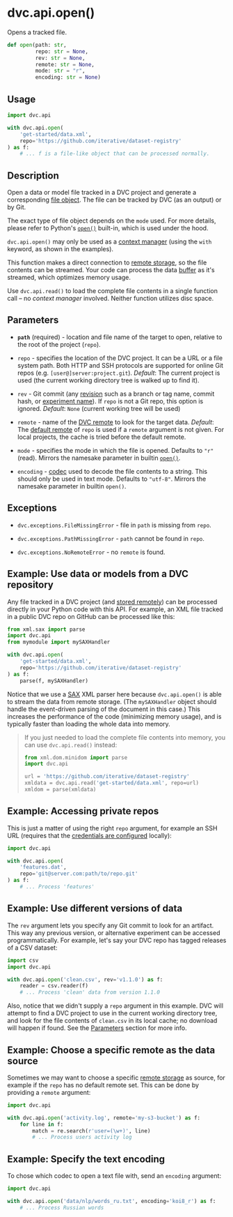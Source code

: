 # dvc.api.open()

Opens a tracked file.

```py
def open(path: str,
         repo: str = None,
         rev: str = None,
         remote: str = None,
         mode: str = "r",
         encoding: str = None)
```

## Usage

```py
import dvc.api

with dvc.api.open(
    'get-started/data.xml',
    repo='https://github.com/iterative/dataset-registry'
) as f:
    # ... f is a file-like object that can be processed normally.
```

## Description

Open a data or model file tracked in a <abbr>DVC project</abbr> and generate a
corresponding [file object]. The file can be tracked by DVC (as an
<abbr>output</abbr>) or by Git.

<admon type="info">

The exact type of file object depends on the `mode` used. For more details,
please refer to Python's [`open()`] built-in, which is used under the hood.

[`open()`]: https://docs.python.org/3/library/functions.html#open

</admon>

`dvc.api.open()` may only be used as a [context manager] (using the `with`
keyword, as shown in the examples).

This function makes a direct connection to [remote storage], so the file
contents can be streamed. Your code can process the data [buffer] as it's
streamed, which optimizes memory usage.

[file object]: https://docs.python.org/3/glossary.html#term-file-object
[context manager]:
  https://www.python.org/dev/peps/pep-0343/#context-managers-in-the-standard-library
[remote storage]: /doc/user-guide/data-management/remote-storage
[buffer]: https://docs.python.org/3/c-api/buffer.html

<admon type="info">

Use `dvc.api.read()` to load the complete file contents in a single function
call – no _context manager_ involved. Neither function utilizes disc space.

</admon>

## Parameters

- **`path`** (required) - location and file name of the target to open, relative
  to the root of the project (`repo`).

- `repo` - specifies the location of the DVC project. It can be a URL or a file
  system path. Both HTTP and SSH protocols are supported for online Git repos
  (e.g. `[user@]server:project.git`). _Default_: The current project is used
  (the current working directory tree is walked up to find it).

- `rev` - Git commit (any [revision] such as a branch or tag name, commit hash,
  or [experiment name]). If `repo` is not a Git repo, this option is ignored.
  _Default_: `None` (current working tree will be used)

- `remote` - name of the [DVC remote] to look for the target data. _Default_:
  The [default remote] of `repo` is used if a `remote` argument is not given.
  For local projects, the <abbr>cache</abbr> is tried before the default remote.

- `mode` - specifies the mode in which the file is opened. Defaults to `"r"`
  (read). Mirrors the namesake parameter in builtin [`open()`].

- `encoding` - [codec] used to decode the file contents to a string. This should
  only be used in text mode. Defaults to `"utf-8"`. Mirrors the namesake
  parameter in builtin `open()`.

[revision]: https://git-scm.com/docs/revisions
[experiment name]: /doc/command-reference/exp/run#-n
[dvc remote]: /doc/user-guide/data-management/remote-storage
[default remote]: /doc/command-reference/remote/default
[codec]: https://docs.python.org/3/library/codecs.html#standard-encodings

## Exceptions

- `dvc.exceptions.FileMissingError` - file in `path` is missing from `repo`.

- `dvc.exceptions.PathMissingError` - `path` cannot be found in `repo`.

- `dvc.exceptions.NoRemoteError` - no `remote` is found.

## Example: Use data or models from a DVC repository

Any file tracked in a <abbr>DVC project</abbr> (and [stored
remotely][remote storage]) can be processed directly in your Python code with
this API. For example, an XML file tracked in a public DVC repo on GitHub can be
processed like this:

```py
from xml.sax import parse
import dvc.api
from mymodule import mySAXHandler

with dvc.api.open(
    'get-started/data.xml',
    repo='https://github.com/iterative/dataset-registry'
) as f:
    parse(f, mySAXHandler)
```

Notice that we use a [SAX](http://www.saxproject.org/) XML parser here because
`dvc.api.open()` is able to stream the data from remote storage. (The
`mySAXHandler` object should handle the event-driven parsing of the document in
this case.) This increases the performance of the code (minimizing memory
usage), and is typically faster than loading the whole data into memory.

> If you just needed to load the complete file contents into memory, you can use
> `dvc.api.read()` instead:
>
> ```py
> from xml.dom.minidom import parse
> import dvc.api
>
> url = 'https://github.com/iterative/dataset-registry'
> xmldata = dvc.api.read('get-started/data.xml', repo=url)
> xmldom = parse(xmldata)
> ```

## Example: Accessing private repos

This is just a matter of using the right `repo` argument, for example an SSH URL
(requires that the
[credentials are configured](https://help.github.com/en/github/authenticating-to-github/connecting-to-github-with-ssh)
locally):

```py
import dvc.api

with dvc.api.open(
    'features.dat',
    repo='git@server.com:path/to/repo.git'
) as f:
    # ... Process 'features'
```

## Example: Use different versions of data

The `rev` argument lets you specify any Git commit to look for an artifact. This
way any previous version, or alternative experiment can be accessed
programmatically. For example, let's say your DVC repo has tagged releases of a
CSV dataset:

```py
import csv
import dvc.api

with dvc.api.open('clean.csv', rev='v1.1.0') as f:
    reader = csv.reader(f)
    # ... Process 'clean' data from version 1.1.0
```

Also, notice that we didn't supply a `repo` argument in this example. DVC will
attempt to find a <abbr>DVC project</abbr> to use in the current working
directory tree, and look for the file contents of `clean.csv` in its local
<abbr>cache</abbr>; no download will happen if found. See the
[Parameters](#parameters) section for more info.

## Example: Choose a specific remote as the data source

Sometimes we may want to choose a specific [remote storage] as source, for
example if the `repo` has no default remote set. This can be done by providing a
`remote` argument:

```py
import dvc.api

with dvc.api.open('activity.log', remote='my-s3-bucket') as f:
    for line in f:
        match = re.search(r'user=(\w+)', line)
        # ... Process users activity log
```

## Example: Specify the text encoding

To chose which codec to open a text file with, send an `encoding` argument:

```py
import dvc.api

with dvc.api.open('data/nlp/words_ru.txt', encoding='koi8_r') as f:
    # ... Process Russian words
```
